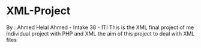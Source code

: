 # XML-Project
By : Ahmed Helal Ahmed - Intake 38 - ITI
This is the XML final project of me
Individual project with PHP and XML
the aim of this project to deal with XML files


